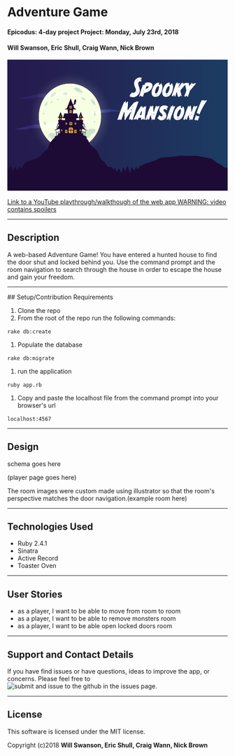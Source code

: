 # Adventure Game


#### Epicodus: 4-day project Project: Monday, July 23rd, 2018

#### Will Swanson, Eric Shull, Craig Wann, Nick Brown
<img height="300" src="public/img/background.png">



[Link to a YouTube playthrough/walkthough of the web app WARNING: video contains spoilers](https://www.youtube.com/watch?v=Tbav51uZGXE)
<hr />

## Description

 A web-based Adventure Game! You have entered a hunted house to find the door shut and locked behind you. Use the command prompt and the room navigation to search through the house in order to escape the house and gain your freedom.
<hr />
## Setup/Contribution Requirements

1. Clone the repo
1. From the root of the repo run the following commands:
```
rake db:create
```
1. Populate the database
```
rake db:migrate
```
1. run the application
```
ruby app.rb
```
1. Copy and paste the localhost file from the command prompt into your browser's url
```
localhost:4567
```
<hr />

## Design
 schema goes here

 (player page goes here)

The room images were custom made using illustrator so that the room's perspective matches the door navigation.(example room here)

<hr />

## Technologies Used

* Ruby 2.4.1
* Sinatra
* Active Record
* Toaster Oven

<hr />

## User Stories

* as a player, I want to be able to move from room to room
* as a player, I want to be able to remove monsters room
* as a player, I want to be able open locked doors room

<hr />

## Support and Contact Details

If you have find issues or have questions, ideas to improve the app, or concerns.  Please feel free to ![submit and issue to the github in the issues page.](/issues)


<hr />

## License

This software is licensed under the MIT license.

Copyright (c)2018 **Will Swanson, Eric Shull, Craig Wann, Nick Brown**
